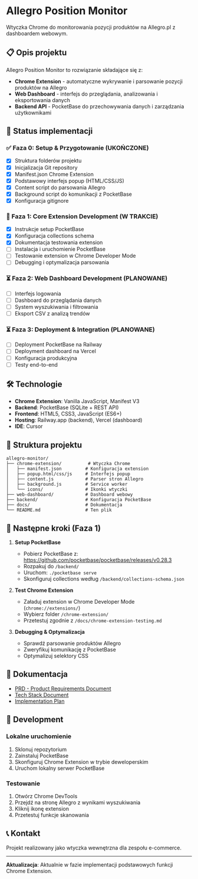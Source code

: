 # Allegro Position Monitor

Wtyczka Chrome do monitorowania pozycji produktów na Allegro.pl z dashboardem webowym.

## 📋 Opis projektu

Allegro Position Monitor to rozwiązanie składające się z:
- **Chrome Extension** - automatyczne wykrywanie i parsowanie pozycji produktów na Allegro
- **Web Dashboard** - interfejs do przeglądania, analizowania i eksportowania danych
- **Backend API** - PocketBase do przechowywania danych i zarządzania użytkownikami

## 🚀 Status implementacji

### ✅ Faza 0: Setup & Przygotowanie (UKOŃCZONE)
- [x] Struktura folderów projektu
- [x] Inicjalizacja Git repository
- [x] Manifest.json Chrome Extension
- [x] Podstawowy interfejs popup (HTML/CSS/JS)
- [x] Content script do parsowania Allegro
- [x] Background script do komunikacji z PocketBase
- [x] Konfiguracja gitignore

### 🔄 Faza 1: Core Extension Development (W TRAKCIE)
- [x] Instrukcje setup PocketBase
- [x] Konfiguracja collections schema
- [x] Dokumentacja testowania extension
- [ ] Instalacja i uruchomienie PocketBase
- [ ] Testowanie extension w Chrome Developer Mode
- [ ] Debugging i optymalizacja parsowania

### ⏳ Faza 2: Web Dashboard Development (PLANOWANE)
- [ ] Interfejs logowania
- [ ] Dashboard do przeglądania danych
- [ ] System wyszukiwania i filtrowania
- [ ] Eksport CSV z analizą trendów

### ⏳ Faza 3: Deployment & Integration (PLANOWANE)
- [ ] Deployment PocketBase na Railway
- [ ] Deployment dashboard na Vercel
- [ ] Konfiguracja produkcyjna
- [ ] Testy end-to-end

## 🛠️ Technologie

- **Chrome Extension**: Vanilla JavaScript, Manifest V3
- **Backend**: PocketBase (SQLite + REST API)
- **Frontend**: HTML5, CSS3, JavaScript (ES6+)
- **Hosting**: Railway.app (backend), Vercel (dashboard)
- **IDE**: Cursor

## 📁 Struktura projektu

```
allegro-monitor/
├── chrome-extension/          # Wtyczka Chrome
│   ├── manifest.json         # Konfiguracja extension
│   ├── popup.html/css/js     # Interfejs popup
│   ├── content.js            # Parser stron Allegro
│   ├── background.js         # Service worker
│   └── icons/                # Ikonki wtyczki
├── web-dashboard/            # Dashboard webowy
├── backend/                  # Konfiguracja PocketBase
├── docs/                     # Dokumentacja
└── README.md                 # Ten plik
```

## 🎯 Następne kroki (Faza 1)

1. **Setup PocketBase**
   - Pobierz PocketBase z: https://github.com/pocketbase/pocketbase/releases/v0.28.3
   - Rozpakuj do `/backend/`
   - Uruchom: `./pocketbase serve`
   - Skonfiguruj collections według `/backend/collections-schema.json`

2. **Test Chrome Extension**
   - Załaduj extension w Chrome Developer Mode (`chrome://extensions/`)
   - Wybierz folder `/chrome-extension/`
   - Przetestuj zgodnie z `/docs/chrome-extension-testing.md`

3. **Debugging & Optymalizacja**
   - Sprawdź parsowanie produktów Allegro
   - Zweryfikuj komunikację z PocketBase  
   - Optymalizuj selektory CSS

## 📖 Dokumentacja

- [PRD - Product Requirements Document](allegro_monitor_prd.md)
- [Tech Stack Document](tech_stack_document.md)
- [Implementation Plan](implementation_plan.md)

## 🔧 Development

### Lokalne uruchomienie
1. Sklonuj repozytorium
2. Zainstaluj PocketBase
3. Skonfiguruj Chrome Extension w trybie deweloperskim
4. Uruchom lokalny serwer PocketBase

### Testowanie
1. Otwórz Chrome DevTools
2. Przejdź na stronę Allegro z wynikami wyszukiwania
3. Kliknij ikonę extension
4. Przetestuj funkcje skanowania

## 📞 Kontakt

Projekt realizowany jako wtyczka wewnętrzna dla zespołu e-commerce.

---

**Aktualizacja**: Aktualnie w fazie implementacji podstawowych funkcji Chrome Extension. 